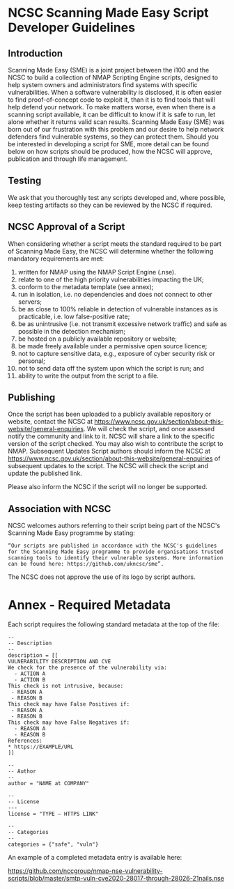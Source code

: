 # NCSC Scanning Made Easy Script Developer Guidelines

## Introduction
Scanning Made Easy (SME) is a joint project between the i100 and the NCSC to build a collection of NMAP Scripting Engine scripts, designed to help system owners and administrators find systems with specific vulnerabilities.
When a software vulnerability is disclosed, it is often easier to find proof-of-concept code to exploit it, than it is to find tools that will help defend your network. To make matters worse, even when there is a scanning script available, it can be difficult to know if it is safe to run, let alone whether it returns valid scan results.  Scanning Made Easy (SME) was born out of our frustration with this problem and our desire to help network defenders find vulnerable systems, so they can protect them.
Should you be interested in developing a script for SME, more detail can be found below on how scripts should be produced, how the NCSC will approve, publication and through life management. 

## Testing
We ask that you thoroughly test any scripts developed and, where possible, keep testing artifacts so they can be reviewed by the NCSC if required.

## NCSC Approval of a Script
When considering whether a script meets the standard required to be part of Scanning Made Easy, the NCSC will determine whether the following mandatory requirements are met:

1.	written for NMAP using the NMAP Script Engine (.nse).
2.	relate to one of the high priority vulnerabilities impacting the UK;
3.	conform to the metadata template (see annex);
4.	run in isolation, i.e. no dependencies and does not connect to other servers;
5.	be as close to 100% reliable in detection of vulnerable instances as is practicable, i.e. low false-positive rate;
6.	be as unintrusive (i.e. not transmit excessive network traffic) and safe as possible in the detection mechanism;
7.	be hosted on a publicly available repository or website;
8.	be made freely available under a permissive open source licence;
9.	not to capture sensitive data, e.g., exposure of cyber security risk or personal;
10.	not to send data off the system upon which the script is run; and
11.	ability to write the output from the script to a file.

## Publishing
Once the script has been uploaded to a publicly available repository or website, contact the NCSC at https://www.ncsc.gov.uk/section/about-this-website/general-enquiries. We will check the script, and once assessed notify the community and link to it. NCSC will share a link to the specific version of the script checked.  You may also wish to contribute the script to NMAP. 
Subsequent Updates
Script authors should inform the NCSC at https://www.ncsc.gov.uk/section/about-this-website/general-enquiries of subsequent updates to the script. The NCSC will check the script and update the published link.  

Please also inform the NCSC if the script will no longer be supported.

## Association with NCSC
NCSC welcomes authors referring to their script being part of the NCSC's Scanning Made Easy programme by stating:
```
“Our scripts are published in accordance with the NCSC's guidelines for the Scanning Made Easy programme to provide organisations trusted scanning tools to identify their vulnerable systems. More information can be found here: https://github.com/ukncsc/sme”.
```
The NCSC does not approve the use of its logo by script authors.
 
# Annex - Required Metadata
Each script requires the following standard metadata at the top of the file:

```
--
-- Description
--
description = [[
VULNERABILITY DESCRIPTION AND CVE
We check for the presence of the vulnerability via:
  - ACTION A
  - ACTION B
This check is not intrusive, because:
 - REASON A
 - REASON B
This check may have False Positives if:
 - REASON A
 - REASON B
This check may have False Negatives if:
  - REASON A
  - REASON B
References:
* https://EXAMPLE/URL
]]

--
-- Author
--
author = "NAME at COMPANY"

--
-- License
---
license = "TYPE – HTTPS LINK"

--
-- Categories
--
categories = {"safe", "vuln"}
```

An example of a completed metadata entry is available here:

https://github.com/nccgroup/nmap-nse-vulnerability-scripts/blob/master/smtp-vuln-cve2020-28017-through-28026-21nails.nse
